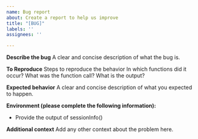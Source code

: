 ```yaml
---
name: Bug report
about: Create a report to help us improve
title: "[BUG]"
labels: ''
assignees: ''

---
```


**Describe the bug**
A clear and concise description of what the bug is.

**To Reproduce**
Steps to reproduce the behavior
In which functions did it occur?
What was the function call?
What is the output?

**Expected behavior**
A clear and concise description of what you expected to happen.

**Environment (please complete the following information):**
 - Provide the output of sessionInfo()

**Additional context**
Add any other context about the problem here.
